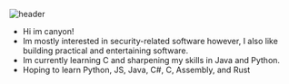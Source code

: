 ![header](https://capsule-render.vercel.app/api?animation=fadeIn&type=waving&color=0:EEFF00,100:a82da8&height=100&section=header&text=Hansoho.git%20render&fontSize=90)
- Hi im canyon!
- Im mostly interested in security-related software however, I also like building practical and entertaining software.
- Im currently learning C and sharpening my skills in Java and Python.
- Hoping to learn Python, JS, Java, C#, C, Assembly, and Rust
